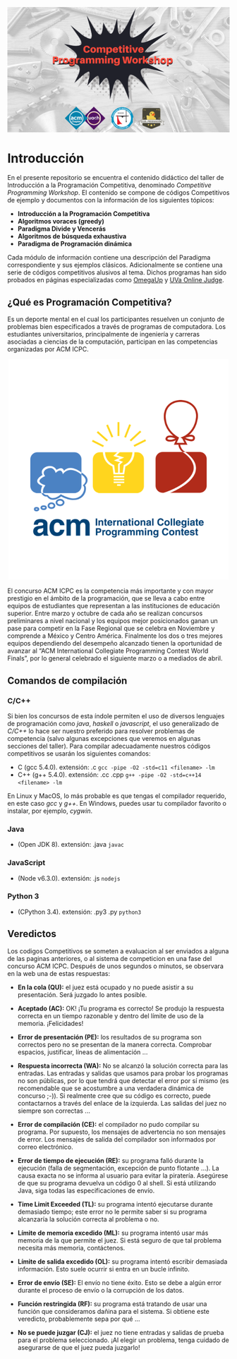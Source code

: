 ![](https://github.com/NinoRataDeCMasMas/Competitive-Programming-Workshop/blob/master/images/CompetitiveProgrammingWorkshop.png)

# Introducción
En el presente repositorio se encuentra el contenido didáctico del taller de Introducción a la Programación Competitiva, denominado _Competitive Programming Workshop_. El contenido se compone de códigos Competitivos de ejemplo y documentos con la información de los siguientes tópicos:

*   __Introducción a la Programación Competitiva__
*   __Algoritmos voraces (greedy)__
*   __Paradigma Divide y Vencerás__
*   __Algoritmos de búsqueda exhaustiva__
*   __Paradigma de Programación dinámica__

Cada módulo de información contiene una descripción del Paradigma correspondiente y sus ejemplos clásicos. Adicionalmente se contiene una serie de códigos competitivos alusivos al tema. Dichos programas han sido probados en páginas especializadas como [OmegaUp](https://omegaup.com/) y [UVa Online Judge](https://uva.onlinejudge.org/).

## ¿Qué es Programación Competitiva?

Es un deporte mental en el cual los participantes resuelven un conjunto de problemas bien especificados a través de programas de computadora. Los estudiantes universitarios, principalmente de ingeniería y carreras asociadas a ciencias de la computación, participan en las competencias organizadas por ACM ICPC.

<p align="center">
  <img src="https://github.com/NinoRataDeCMasMas/Competitive-Programming-Workshop/blob/master/images/icpcLogo.png">
</p>

El concurso ACM ICPC es la competencia más importante y con mayor prestigio en el ámbito de la programación, que se lleva a cabo entre equipos de estudiantes que representan a las instituciones de educación superior. Entre marzo y octubre de cada año se realizan concursos preliminares a nivel nacional y los equipos mejor posicionados ganan un pase para competir en la Fase Regional que se celebra en Noviembre y comprende a México y Centro América. Finalmente los dos o tres mejores equipos dependiendo del desempeño alcanzado tienen la oportunidad de avanzar al “ACM International Collegiate Programming Contest World Finals”, por lo general celebrado el siguiente marzo o a mediados de abril.

## Comandos de compilación
### C/C++

Si bien los concursos de esta índole permiten el uso de diversos lenguajes de programación como _java_, _haskell_ o _javascript_, el uso generalizado de _C/C++_ lo hace ser nuestro preferido para resolver problemas de competencia (salvo algunas excepciones que veremos en algunas secciones del taller). Para compilar adecuadamente nuestros códigos competitivos se usarán los siguientes comandos:

*   C (gcc 5.4.0). extensión: .c ```gcc -pipe -O2 -std=c11 <filename> -lm ```
*   C++ (g++ 5.4.0). extensión: .cc .cpp ```g++ -pipe -O2 -std=c++14 <filename> -lm ```

En Linux y MacOS, lo más probable es que tengas el compilador requerido, en este caso _gcc_ y _g++_. En Windows, puedes usar tu compilador favorito o instalar, por ejemplo, _cygwin_.

### Java
*   (Open JDK 8). extensión: .java ```javac ```

### JavaScript
*   (Node v6.3.0). extensión: .js ```nodejs ```
 
### Python 3
*   (CPython 3.4). extensión: .py3 .py ```python3 ```

## Veredictos

Los codigos Competitivos se someten a evaluacion al ser enviados a alguna de las paginas anteriores, o al sistema de competicion en una fase del concurso ACM ICPC. Después de unos segundos o minutos, se observara en la web una de estas respuestas:

*   __En la cola (QU):__ el juez está ocupado y no puede asistir a su presentación. Será juzgado lo antes posible.

*   __Aceptado (AC):__ OK! ¡Tu programa es correcto! Se produjo la respuesta correcta en un tiempo razonable y dentro del límite de uso de la memoria. ¡Felicidades!

*   __Error de presentación (PE):__ los resultados de su programa son correctos pero no se presentan de la manera correcta. Comprobar espacios, justificar, líneas de alimentación ...

*   __Respuesta incorrecta (WA):__ No se alcanzó la solución correcta para las entradas. Las entradas y salidas que usamos para probar los programas no son públicas, por lo que tendrá que detectar el error por sí mismo (es recomendable que se acostumbre a una verdadera dinámica de concurso ;-)). Si realmente cree que su código es correcto, puede contactarnos a través del enlace de la izquierda. Las salidas del juez no siempre son correctas ...

*   __Error de compilación (CE):__ el compilador no pudo compilar su programa. Por supuesto, los mensajes de advertencia no son mensajes de error. Los mensajes de salida del compilador son informados por correo electrónico.

*   __Error de tiempo de ejecución (RE):__ su programa falló durante la ejecución (falla de segmentación, excepción de punto flotante ...). La causa exacta no se informa al usuario para evitar la piratería. Asegúrese de que su programa devuelva un código 0 al shell. Si está utilizando Java, siga todas las especificaciones de envío.

*   __Time Limit Exceeded (TL):__ su programa intentó ejecutarse durante demasiado tiempo; este error no le permite saber si su programa alcanzaría la solución correcta al problema o no.

*   __Límite de memoria excedido (ML):__ su programa intentó usar más memoria de la que permite el juez. Si está seguro de que tal problema necesita más memoria, contáctenos.

*   __Límite de salida excedido (OL):__ su programa intentó escribir demasiada información. Esto suele ocurrir si entra en un bucle infinito.

*   __Error de envío (SE):__ El envío no tiene éxito. Esto se debe a algún error durante el proceso de envío o la corrupción de los datos.

*   __Función restringida (RF):__ su programa está tratando de usar una función que consideramos dañina para el sistema. Si obtiene este veredicto, probablemente sepa por qué ...

*   __No se puede juzgar (CJ):__ el juez no tiene entradas y salidas de prueba para el problema seleccionado. ¡Al elegir un problema, tenga cuidado de asegurarse de que el juez pueda juzgarlo!
